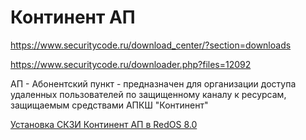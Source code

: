 # Континент АП

https://www.securitycode.ru/download_center/?section=downloads

https://www.securitycode.ru/downloader.php?files=12092

АП - Абонентский пункт - предназначен для организации доступа удаленных пользователей по защищенному каналу к ресурсам, защищаемым средствами АПКШ
"Континент"

[Установка СКЗИ Континент АП в RedOS 8.0](https://redos.red-soft.ru/base/redos-8_0/8_0-security/8_0-ext-szi/8_0-continent-ap-install/)
